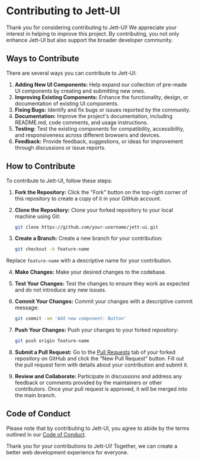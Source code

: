 # Contributing to Jett-UI

Thank you for considering contributing to Jett-UI! We appreciate your interest in helping to improve this project. By contributing, you not only enhance Jett-UI but also support the broader developer community.

## Ways to Contribute

There are several ways you can contribute to Jett-UI:

1. **Adding New UI Components:** Help expand our collection of pre-made UI components by creating and submitting new ones.
2. **Improving Existing Components:** Enhance the functionality, design, or documentation of existing UI components.
3. **Fixing Bugs:** Identify and fix bugs or issues reported by the community.
4. **Documentation:** Improve the project's documentation, including README.md, code comments, and usage instructions.
5. **Testing:** Test the existing components for compatibility, accessibility, and responsiveness across different browsers and devices.
6. **Feedback:** Provide feedback, suggestions, or ideas for improvement through discussions or issue reports.

## How to Contribute

To contribute to Jett-UI, follow these steps:

1. **Fork the Repository:** Click the "Fork" button on the top-right corner of this repository to create a copy of it in your GitHub account.

2. **Clone the Repository:** Clone your forked repository to your local machine using Git:

    ```bash
    git clone https://github.com/your-username/jett-ui.git
3. **Create a Branch:** Create a new branch for your contribution:

    ```bash 
    git checkout -b feature-name
Replace `feature-name` with a descriptive name for your contribution.

4. **Make Changes:** Make your desired changes to the codebase.

5. **Test Your Changes:** Test the changes to ensure they work as expected and do not introduce any new issues.

6. **Commit Your Changes:** Commit your changes with a descriptive commit message:
    ```bash
    git commit -am 'Add new component: Button'
7. **Push Your Changes:** Push your changes to your forked repository:
    ```bash
    git push origin feature-name
8. **Submit a Pull Request:** Go to the [Pull Requests](https://github.com/rishilahoti/Jett-UI/pulls) tab of your forked repository on GitHub and click the "New Pull Request" button. Fill out the pull request form with details about your contribution and submit it.

9. **Review and Collaborate:** Participate in discussions and address any feedback or comments provided by the maintainers or other contributors. Once your pull request is approved, it will be merged into the main branch.

## Code of Conduct

Please note that by contributing to Jett-UI, you agree to abide by the terms outlined in our [Code of Conduct](CODE_OF_CONDUCT.md).

Thank you for your contributions to Jett-UI! Together, we can create a better web development experience for everyone.
